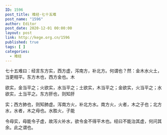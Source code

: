 ```yaml
---
ID: 1596
post_title: 难经·七十五难
post_name: "1596"
author: Editor
post_date: 2020-12-01 00:00:00
layout: post
link: http://kege.org.cn/1596
published: true
tags: [ ]
categories:
  - 难经
---
```

&#x4E03;&#x5341;&#x4E94;&#x96BE;&#x66F0;&#xFF1A;&#x7ECF;&#x8A00;&#x4E1C;&#x65B9;&#x5B9E;&#xFF0C;&#x897F;&#x65B9;&#x865A;&#xFF0C;&#x6CFB;&#x5357;&#x65B9;&#xFF0C;&#x8865;&#x5317;&#x65B9;&#x3002;&#x4F55;&#x8C13;&#x4E5F;&#xFF1F;&#x7136;&#xFF1A;&#x91D1;&#x6728;&#x6C34;&#x706B;&#x571F;&#xFF0C;&#x5F53;&#x66F4;&#x76F8;&#x5E73;&#x3002;&#x4E1C;&#x65B9;&#x6728;&#x4E5F;&#xFF0C;&#x897F;&#x65B9;&#x91D1;&#x4E5F;&#x3002;&#x6728;

&#x6B32;&#x5B9E;&#xFF0C;&#x91D1;&#x5F53;&#x5E73;&#x4E4B;&#xFF1B;&#x706B;&#x6B32;&#x5B9E;&#xFF0C;&#x6C34;&#x5F53;&#x5E73;&#x4E4B;&#xFF1B;&#x571F;&#x6B32;&#x5B9E;&#xFF0C;&#x6728;&#x5F53;&#x5E73;&#x4E4B;&#xFF1B;&#x91D1;&#x6B32;&#x5B9E;&#xFF0C;&#x706B;&#x5F53;&#x5E73;&#x4E4B;&#xFF1B;&#x6C34;&#x6B32;&#x5B9E;&#xFF0C;&#x571F;&#x5F53;&#x5E73;&#x4E4B;&#x3002;&#x4E1C;&#x65B9;&#x809D;&#x4E5F;&#xFF0C;&#x5219;&#x77E5;&#x809D;

&#x5B9E;&#xFF1B;&#x897F;&#x65B9;&#x80BA;&#x4E5F;&#xFF0C;&#x5219;&#x77E5;&#x80BA;&#x865A;&#x3002;&#x6CFB;&#x5357;&#x65B9;&#x706B;&#xFF0C;&#x8865;&#x5317;&#x65B9;&#x6C34;&#x3002;&#x5357;&#x65B9;&#x706B;&#xFF0C;&#x706B;&#x8005;&#xFF0C;&#x6728;&#x4E4B;&#x5B50;&#x4E5F;&#xFF1B;&#x5317;&#x65B9;&#x6C34;&#xFF0C;&#x6C34;&#x8005;&#xFF0C;&#x6728;&#x4E4B;&#x6BCD;&#x4E5F;&#x3002;&#x6C34;&#x80DC;&#x706B;&#xFF0C;&#x5B50;&#x80FD;

&#x4EE4;&#x6BCD;&#x5B9E;&#xFF0C;&#x6BCD;&#x80FD;&#x4EE4;&#x5B50;&#x865A;&#xFF0C;&#x6545;&#x6CFB;&#x706B;&#x8865;&#x6C34;&#xFF0C;&#x6B32;&#x4EE4;&#x91D1;&#x4E0D;&#x5F97;&#x5E73;&#x6728;&#x4E5F;&#x3002;&#x7ECF;&#x66F0;&#x4E0D;&#x80FD;&#x6CBB;&#x5176;&#x865A;&#xFF0C;&#x4F55;&#x95EE;&#x5176;&#x4F59;&#x3002;&#x6B64;&#x4E4B;&#x8C13;&#x4E5F;&#x3002;